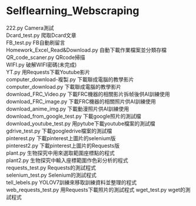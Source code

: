 # Selflearning_Webscraping  

222.py Camera測試  
Dcard_test.py 爬取Dcard文章  
FB_test.py FB自動刷留言  
Homework_Excel_Read&Download.py 自動下載作業檔案並分類存檔  
QR_code_scaner.py QRcode掃描   
WIFI.py 破解WIFI密碼(未完成)    
YT.py 用Requests下載Youtube影片  
computer_download-複製.py 下載聯成電腦的教學影片  
computer_download.py 下載聯成電腦的教學影片  
download_FRC_Video.py 下載FRC機器的相關影片拆帧後供AI訓練使用  
download_FRC_image.py 下載FRC機器的相關照片供AI訓練使用  
download_anime_img.py 下載動漫照片供AI訓練使用  
download_from_google_test.py 下載google照片的測試檔  
download_youtube_test.py 用pytube下載youtube檔案的測試檔  
gdrive_test.py 下載googledrive檔案的測試檔  
pinterest.py 下載pinterest上圖片的selenium版  
pinterest2.py 下載pinterest上圖片的Requests版  
plant.py 生物探究中用來選取範圍座標點的程式  
plant2.py 生物探究中輸入座標範圍作色彩分析的程式  
requests_test.py Requests的測試程式  
selenium_test.py Selenium的測試程式  
tell_lebels.py YOLOV7訓練來移取訓練資料並整理的程式  
web_requests_test.py 用Requests下載照片的測試程式
wget_test.py wget的測試程式
